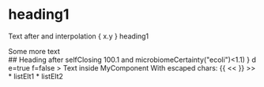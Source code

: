 # heading1
Text after and interpolation { x.y } heading1
<div>Some more text</div><selfClosing/>
## Heading after selfClosing
<MyComponent a=1 b="string" c={ VariantCall() or (microbiomeCount("e.coli")>100.1 and microbiomeCertainty("ecoli")<1.1) } d e=true f=false >
  Text inside MyComponent
  With escaped chars: {{ << }} >>
  * listElt1
  * listElt2
<SubComponent/></MyComponent>